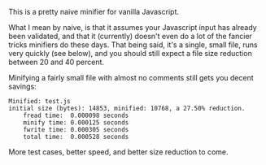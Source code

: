 
This is a pretty naive minifier for vanilla Javascript.

What I mean by naive, is that it assumes your Javascript input has already been validated, and that it (currently) doesn't even do a lot of the fancier tricks minifiers do these days. That being said, it's a single, small file, runs very quickly (see below), and you should still expect a file size reduction between 20 and 40 percent.

Minifying a fairly small file with almost no comments still gets you decent savings:
```
Minified: test.js
initial size (bytes): 14853, minified: 10768, a 27.50% reduction.
	fread time:  0.000098 seconds
	minify time: 0.000125 seconds
	fwrite time: 0.000305 seconds
	total time:  0.000528 seconds
```

More test cases, better speed, and better size reduction to come.

